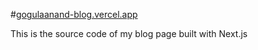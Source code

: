 #[gogulaanand-blog.vercel.app](https://gogulaanand-blog.vercel.app)

This is the source code of my blog page built with Next.js
